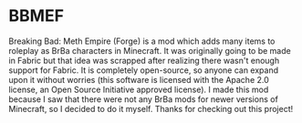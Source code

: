 # BBMEF
Breaking Bad: Meth Empire (Forge) is a mod which adds many items to roleplay as BrBa characters in Minecraft. It was originally going to be made in Fabric but that
idea was scrapped after realizing there wasn't enough support for Fabric. It is completely open-source, so anyone can expand upon it without worries (this software
is licensed with the Apache 2.0 license, an Open Source Initiative approved license). I made this mod because I saw that there were not any BrBa mods for newer
versions of Minecraft, so I decided to do it myself. Thanks for checking out this project!
